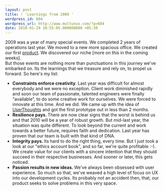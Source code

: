 ```yaml
---
layout: post
title: ! 'Learnings from 2009 '
wordpress_id: 684
wordpress_url: http://www.multunus.com/?p=684
date: 2010-01-29 10:55:05.000000000 +05:30
---
```

<div>2009 was a year of many special events. We completed 2 years of operations last year. We moved to a new more spacious office. We created our first <a id="bgtx" title="product" href="http://alpha.userthoughts.com/" target="_blank">product</a>. We discovered our niche [more on this in the coming weeks].</div>
<div>But those events are nothing more than punctuations in this journey we've embarked on. Its the learnings that we treasure and rely on, to propel us forward. So here's my list:</div>
<div>
<ul>
	<li> <strong>Constraints enforce creativity</strong>. Last year was difficult for almost everybody and we were no exception. Client work diminished rapidly and soon our team of passionate, talented engineers were finally "available", to do some creative work for ourselves. We were forced to innovate at this time. And we did. We came up with the idea of <a id="kowt" title="UserThoughts" href="http://alpha.userthoughts.com/">UserThoughts</a> and got the first prototype out in less than 2 months.</li>
	<li> <strong>Resilience pays. </strong>There are now clear signs that the worst is behind us and that 2010 will be a year of robust growth. But mid-last year, the situation was quite different. To look beyond the current and work towards a better future, requires faith and dedication. Last year has proven that our team is built with that kind of DNA.</li>
	<li> <strong>Integrity pays. </strong>Its hard to do the right thing, every time. But I just took a look at our "ethics account book", and so far, we're quite profitable :-). We create value for our clients with a sincere intention that they should succeed in their respective businesses. And sooner or later, this gets noticed.</li>
	<li> <strong>Passion results in new ideas. </strong>We've always been obsessed with user experience. So much so that, we've weaved a high level of focus on UX into our development cycles. Its probably not an accident then, that, our product seeks to solve problems in this very space.</li>
</ul>
</div>
<object classid="clsid:d27cdb6e-ae6d-11cf-96b8-444553540000" width="620" height="360" codebase="http://download.macromedia.com/pub/shockwave/cabs/flash/swflash.cab#version=6,0,40,0"><param name="src" value="http://www.youtube.com/v/T6MhAwQ64c0&amp;feature" /><embed type="application/x-shockwave-flash" width="620" height="360" src="http://www.youtube.com/v/T6MhAwQ64c0&amp;feature"></embed></object>
